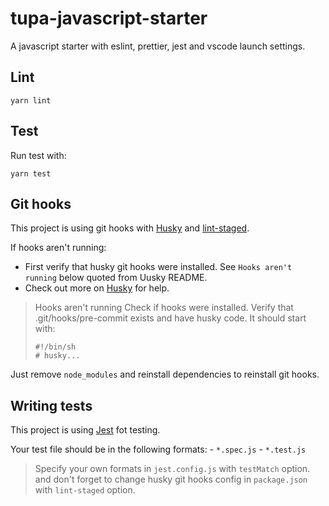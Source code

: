# tupa-javascript-starter
 A javascript starter with eslint, prettier, jest and vscode launch settings.

## Lint

```
yarn lint
```

## Test  

Run test with:

```
yarn test
```

## Git hooks

This project is using git hooks with [Husky](https://github.com/typicode/husky) and [lint-staged](https://github.com/okonet/lint-staged).

If hooks aren't running:
- First verify that husky git hooks were installed. See `Hooks aren't running` below quoted from Uusky README.
- Check out more on [Husky](https://github.com/typicode/husky) for help.

> Hooks aren't running
> Check if hooks were installed. Verify that .git/hooks/pre-commit exists and have husky code. It should start with:
> ```
> #!/bin/sh
> # husky...
> ```

Just remove `node_modules` and reinstall dependencies to reinstall git hooks.

## Writing tests

This project is using [Jest](https://jestjs.io/) fot testing.

Your test file should be in the following formats:
    - `*.spec.js`
    - `*.test.js`

> Specify your own formats in `jest.config.js` with `testMatch` option.
> and don't forget to change husky git hooks config in `package.json` with `lint-staged` option.